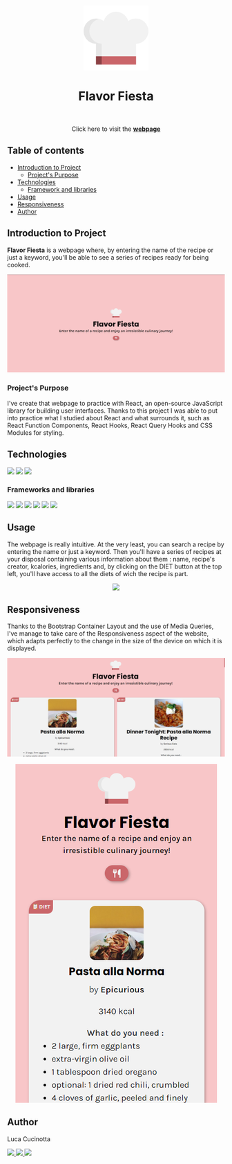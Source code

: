<div align="center"><img src="src/assets/img/logo.svg" width="150px"></div>
<h1 align="center">Flavor Fiesta</h1>
<br>
<p align="center">
Click here to visit the <a href="https://flavorfiestarecipes.netlify.app/"><strong>webpage</strong></a>
</p>

## Table of contents

- [Introduction to Project](#introduction-to-project)
  - [Project's Purpose](#project's-purpose)
- [Technologies](#technologies)
  - [Framework and libraries](#framework-and-libraries)
- [Usage](#usage)
- [Responsiveness](#responsiveness)
- [Author](#author)

## Introduction to Project

**Flavor Fiesta** is a webpage where, by entering the name of the recipe or just a keyword, you'll be able to see a series of recipes ready for being cooked.

<div align="center"><img src="src/assets/img/README/homepage.png" width="800px"></div>

### Project's Purpose

I've create that webpage to practice with React, an open-source JavaScript library for building user interfaces.
Thanks to this project I was able to put into practice what I studied about React and what surrounds it, such as React Function Components, React Hooks, React Query Hooks and CSS Modules for styling.

## Technologies

<p align="left">
  <img src="https://img.shields.io/badge/VSCode-0078D4?style=for-the-badge&logo=visual%20studio%20code&logoColor=white"/>
  <img src="https://img.shields.io/badge/HTML5-E34F26?style=for-the-badge&logo=html5&logoColor=white"/>
  <img src="https://img.shields.io/badge/JavaScript-323330?style=for-the-badge&logo=javascript&logoColor=F7DF1E"/>
</p>

### Frameworks and libraries

<p align="left">
  <img src="https://img.shields.io/badge/Vite-B73BFE?style=for-the-badge&logo=vite&logoColor=FFD62E"/>
  <img src="https://img.shields.io/badge/React-20232A?style=for-the-badge&logo=react&logoColor=61DAFB"/>
  <img src="https://img.shields.io/badge/React_Query-FF4154?style=for-the-badge&logo=React_Query&logoColor=white"/>
  <img src="https://img.shields.io/badge/Bootstrap-563D7C?style=for-the-badge&logo=bootstrap&logoColor=white"/>
  <img src="https://img.shields.io/badge/Sass-CC6699?style=for-the-badge&logo=sass&logoColor=white"/>
  <img src="https://img.shields.io/badge/Font_Awesome-339AF0?style=for-the-badge&logo=fontawesome&logoColor=white"/>
</p>

## Usage

The webpage is really intuitive. At the very least, you can search a recipe by entering the name or just a keyword. Then you'll have a series of recipes at your disposal containing various information about them : name, recipe's creator, kcalories, ingredients and, by clicking on the DIET button at the top left, you'll have access to all the diets of wich the recipe is part.

<div align="center"><img src="src/assets/img/README/usage.gif"></div>

## Responsiveness

Thanks to the Bootstrap Container Layout and the use of Media Queries, I've manage to take care of the Responsiveness aspect of the website, which adapts perfectly to the change in the size of the device on which it is displayed.

![desktop image](src/assets/img/README/desktop.png)

<div align="center"><img src="src/assets/img/README/smartphone.png"></div>

## Author

Luca Cucinotta

<p align="left">
  <a href="https://lucacucinotta.github.io">
    <img src="https://img.shields.io/badge/website-000000?style=for-the-badge&logo=About.me&logoColor=white"/>
  </a>
  <a href="https://github.com/lucacucinotta">
    <img src="https://img.shields.io/badge/GitHub-100000?style=for-the-badge&logo=github&logoColor=white"/>
  </a>
  <a href="https://www.linkedin.com/in/luca-cucinotta-4b836b278/">
    <img src="https://img.shields.io/badge/LinkedIn-0077B5?style=for-the-badge&logo=linkedin&logoColor=white"/>
  </a>
</p>

